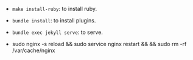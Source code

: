 * `make install-ruby`: to install ruby.
* `bundle install`: to install plugins.
* `bundle exec jekyll serve`: to serve.

* sudo nginx -s reload && sudo service nginx restart && && sudo rm -rf  /var/cache/nginx
